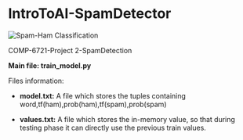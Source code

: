 # IntroToAI-SpamDetector
![Spam-Ham Classification](https://1.bp.blogspot.com/-R4PgHVRlJvg/WhrDWjWy1AI/AAAAAAAAdCs/CMrnBlGaf6kSzm4TOQPN7y2Pf6E-QpGUACLcBGAs/s400/ml.PNG)

COMP-6721-Project 2-SpamDetection

**Main file: train_model.py**

Files information:

- **model.txt:** A file which stores the tuples containing word,tf(ham),prob(ham),tf(spam),prob(spam)

- **values.txt:** A file which stores the in-memory value, so that during testing phase it can directly use the previous train values.
